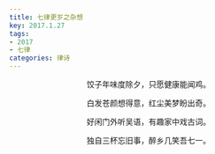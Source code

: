 ```yaml
---
title: 七律更岁之杂想
key: 2017.1.27
tags: 
- 2017
- 七律
categories: 律诗
---
```


<p align="center">饺子年味度除夕，只愿健康能闻鸡。
</p>
<p align="center">白发苍颜想得意，红尘美梦盼出奇。
</p>
<p align="center">好闲门外听吴语，有趣家中戏古词。
</p>
<p align="center">独自三杯忘旧事，醉乡几笑吾七一。
</p>
